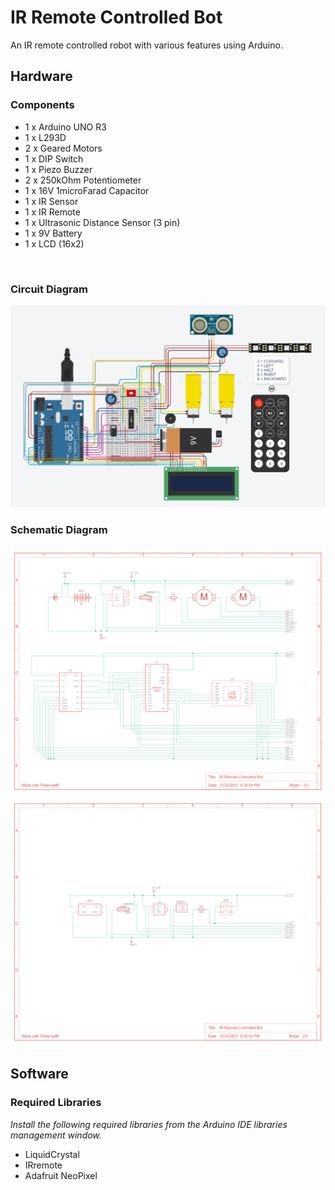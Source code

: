 # IR Remote Controlled Bot
An IR remote controlled robot with various features using Arduino.

## Hardware
### Components
* 1 x Arduino UNO R3
* 1 x L293D
* 2 x Geared Motors
* 1 x DIP Switch
* 1 x Piezo Buzzer
* 2 x 250kOhm Potentiometer
* 1 x 16V 1microFarad Capacitor
* 1 x IR Sensor
* 1 x IR Remote
* 1 x Ultrasonic Distance Sensor (3 pin)
* 1 x 9V Battery
* 1 x LCD (16x2)
<br>


### Circuit Diagram
<img src="assets/circuit-diagram.PNG">
<br>

### Schematic Diagram
<img src="assets/schematic-diagram-sheet1.PNG">
<br>
<img src="assets/schematic-diagram-sheet2.PNG">

## Software
### Required Libraries
*Install the following required libraries from the Arduino IDE libraries management window.*
* LiquidCrystal
* IRremote
* Adafruit NeoPixel

